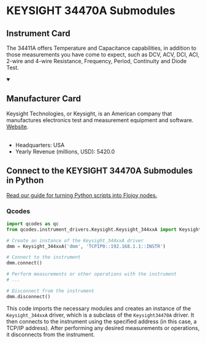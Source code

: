 
# KEYSIGHT 34470A Submodules

## Instrument Card

The 34411A offers Temperature and Capacitance capabilities, in addition to those measurements you have come to expect, such as DCV, ACV, DCI, ACI, 2-wire and 4-wire Resistance, Frequency, Period, Continuity and Diode Test.

<details open>
<summary><h2>Manufacturer Card</h2></summary>
Keysight Technologies, or Keysight, is an American company that manufactures electronics test and measurement equipment and software. <a href=https://www.keysight.com/us/en/home.html>Website</a>.
<br><br>
<ul>
  <li>Headquarters: USA</li>
  <li>Yearly Revenue (millions, USD): 5420.0</li>
</ul>
</details>

## Connect to the KEYSIGHT 34470A Submodules in Python

[Read our guide for turning Python scripts into Flojoy nodes.](https://docs.flojoy.ai/custom-nodes/creating-custom-node/)


### Qcodes

```python
import qcodes as qc
from qcodes.instrument_drivers.Keysight.Keysight_344xxA import Keysight_344xxA

# Create an instance of the Keysight_344xxA driver
dmm = Keysight_344xxA('dmm', 'TCPIP0::192.168.1.1::INSTR')

# Connect to the instrument
dmm.connect()

# Perform measurements or other operations with the instrument
# ...

# Disconnect from the instrument
dmm.disconnect()
```

This code imports the necessary modules and creates an instance of the `Keysight_344xxA` driver, which is a subclass of the `Keysight34470A` driver. It then connects to the instrument using the specified address (in this case, a TCP/IP address). After performing any desired measurements or operations, it disconnects from the instrument.

